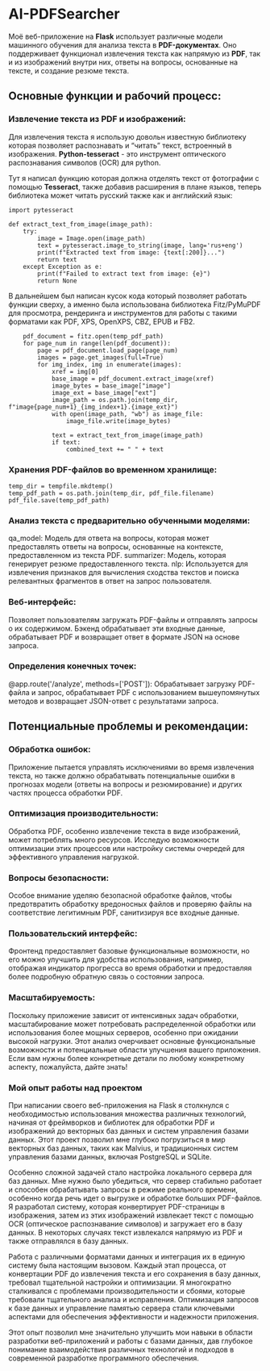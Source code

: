 # AI-PDFSearcher

Моё веб-приложение на **Flask** использует различные модели машинного обучения для анализа текста в **PDF-документах**. Оно поддерживает функционал извлечения текста как напрямую из **PDF**, так и из изображений внутри них, ответы на вопросы, основанные на тексте, и создание резюме текста.

## Основные функции и рабочий процесс:

### Извлечение текста из PDF и изображений:

Для извлечения текста я использую довольн известную библиотеку которая позволяет распознавать и “читать” текст, встроенный в изображения. **Python-tesseract** - это инструмент оптического распознавания символов (OCR) для python.

Тут я написал функцию которая должна отделять текст от фотографии с помощью **Tesseract**, также добавив расширения в плане языков, теперь библиотека может читать русский также как и английский язык:

```
import pytesseract

def extract_text_from_image(image_path):
    try:
        image = Image.open(image_path)
        text = pytesseract.image_to_string(image, lang='rus+eng')
        print(f"Extracted text from image: {text[:200]}...")
        return text
    except Exception as e:
        print(f"Failed to extract text from image: {e}")
        return None
```

В дальнейшем был написан кусок кода который позволяет работать функции сверху, а именно была использована библиотека Fitz/PyMuPDF для просмотра, рендеринга и инструментов для работы с такими форматами как PDF, XPS, OpenXPS, CBZ, EPUB и FB2.

```
    pdf_document = fitz.open(temp_pdf_path)
    for page_num in range(len(pdf_document)):
        page = pdf_document.load_page(page_num)
        images = page.get_images(full=True)
        for img_index, img in enumerate(images):
            xref = img[0]
            base_image = pdf_document.extract_image(xref)
            image_bytes = base_image["image"]
            image_ext = base_image["ext"]
            image_path = os.path.join(temp_dir, f"image{page_num+1}_{img_index+1}.{image_ext}")
            with open(image_path, "wb") as image_file:
                image_file.write(image_bytes)

            text = extract_text_from_image(image_path)
            if text:
                combined_text += " " + text
```

### Хранения PDF-файлов во временном хранилище:

    temp_dir = tempfile.mkdtemp()
    temp_pdf_path = os.path.join(temp_dir, pdf_file.filename)
    pdf_file.save(temp_pdf_path)


### Анализ текста с предварительно обученными моделями:

qa_model: Модель для ответа на вопросы, которая может предоставлять ответы на вопросы, основанные на контексте, предоставленном из текста PDF.
summarizer: Модель, которая генерирует резюме предоставленного текста.
nlp: Используется для извлечения признаков для вычисления сходства текстов и поиска релевантных фрагментов в ответ на запрос пользователя.

### Веб-интерфейс:

Позволяет пользователям загружать PDF-файлы и отправлять запросы о их содержимом.
Бэкенд обрабатывает эти входные данные, обрабатывает PDF и возвращает ответ в формате JSON на основе запроса.

### Определения конечных точек:

@app.route('/analyze', methods=['POST']): Обрабатывает загрузку PDF-файла и запрос, обрабатывает PDF с использованием вышеупомянутых методов и возвращает JSON-ответ с результатами запроса.

## Потенциальные проблемы и рекомендации:

### Обработка ошибок:

Приложение пытается управлять исключениями во время извлечения текста, но также должно обрабатывать потенциальные ошибки в прогнозах модели (ответы на вопросы и резюмирование) и других частях процесса обработки PDF.

### Оптимизация производительности:

Обработка PDF, особенно извлечение текста в виде изображений, может потреблять много ресурсов. Исследую возможности оптимизации этих процессов или настройку системы очередей для эффективного управления нагрузкой.

### Вопросы безопасности:

Особое внимание уделяю безопасной обработке файлов, чтобы предотвратить обработку вредоносных файлов и проверяю файлы на соответствие легитимным PDF, санитизируя все входные данные.

### Пользовательский интерфейс:

Фронтенд предоставляет базовые функциональные возможности, но его можно улучшить для удобства использования, например, отображая индикатор прогресса во время обработки и предоставляя более подробную обратную связь о состоянии запроса.

### Масштабируемость:

Поскольку приложение зависит от интенсивных задач обработки, масштабирование может потребовать распределенной обработки или использования более мощных серверов, особенно при ожидании высокой нагрузки.
Этот анализ очерчивает основные функциональные возможности и потенциальные области улучшения вашего приложения. Если вам нужны более конкретные детали по любому конкретному аспекту, пожалуйста, дайте знать!

### Мой опыт работы над проектом 

При написании своего веб-приложения на Flask я столкнулся с необходимостью использования множества различных технологий, начиная от фреймворков и библиотек для обработки PDF и изображений до векторных баз данных и систем управления базами данных. Этот проект позволил мне глубоко погрузиться в мир векторных баз данных, таких как Malvius, и традиционных систем управления базами данных, включая PostgreSQL и SQLite.

Особенно сложной задачей стало настройка локального сервера для баз данных. Мне нужно было убедиться, что сервер стабильно работает и способен обрабатывать запросы в режиме реального времени, особенно когда речь идет о выгрузке и обработке больших PDF-файлов. Я разработал систему, которая конвертирует PDF-страницы в изображения, затем из этих изображений извлекает текст с помощью OCR (оптическое распознавание символов) и загружает его в базу данных. В некоторых случаях текст извлекался напрямую из PDF и также отправлялся в базу данных.

Работа с различными форматами данных и интеграция их в единую систему была настоящим вызовом. Каждый этап процесса, от конвертации PDF до извлечения текста и его сохранения в базу данных, требовал тщательной настройки и оптимизации. Я многократно сталкивался с проблемами производительности и сбоями, которые требовали тщательного анализа и исправления. Оптимизация запросов к базе данных и управление памятью сервера стали ключевыми аспектами для обеспечения эффективности и надежности приложения.

Этот опыт позволил мне значительно улучшить мои навыки в области разработки веб-приложений и работы с базами данных, дав глубокое понимание взаимодействия различных технологий и подходов в современной разработке программного обеспечения.






